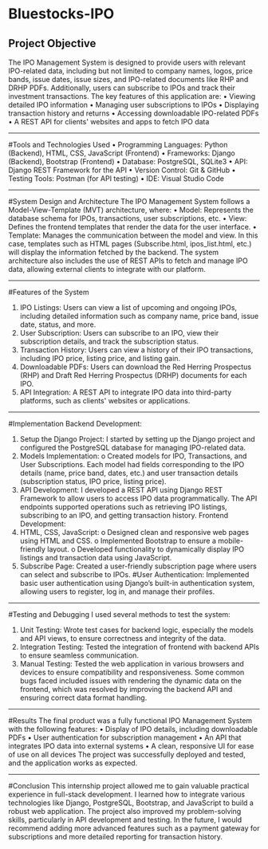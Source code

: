 # Bluestocks-IPO

## Project Objective
The IPO Management System is designed to provide users with relevant IPO-related data, including but not limited to company names, logos, price bands, issue dates, issue sizes, and IPO-related documents like RHP and DRHP PDFs. Additionally, users can subscribe to IPOs and track their investment transactions. The key features of this application are:
•	Viewing detailed IPO information
•	Managing user subscriptions to IPOs
•	Displaying transaction history and returns
•	Accessing downloadable IPO-related PDFs
•	A REST API for clients' websites and apps to fetch IPO data
________________________________________
#Tools and Technologies Used
•	Programming Languages: Python (Backend), HTML, CSS, JavaScript (Frontend)
•	Frameworks: Django (Backend), Bootstrap (Frontend)
•	Database: PostgreSQL, SQLite3
•	API: Django REST Framework for the API
•	Version Control: Git & GitHub
•	Testing Tools: Postman (for API testing)
•	IDE: Visual Studio Code
________________________________________
#System Design and Architecture
The IPO Management System follows a Model-View-Template (MVT) architecture, where:
•	Model: Represents the database schema for IPOs, transactions, user subscriptions, etc.
•	View: Defines the frontend templates that render the data for the user interface.
•	Template: Manages the communication between the model and view. In this case, templates such as HTML pages (Subscribe.html, ipos_list.html, etc.) will display the information fetched by the backend.
The system architecture also includes the use of REST APIs to fetch and manage IPO data, allowing external clients to integrate with our platform.
________________________________________
#Features of the System
1.	IPO Listings: Users can view a list of upcoming and ongoing IPOs, including detailed information such as company name, price band, issue date, status, and more.
2.	User Subscription: Users can subscribe to an IPO, view their subscription details, and track the subscription status.
3.	Transaction History: Users can view a history of their IPO transactions, including IPO price, listing price, and listing gain.
4.	Downloadable PDFs: Users can download the Red Herring Prospectus (RHP) and Draft Red Herring Prospectus (DRHP) documents for each IPO.
5.	API Integration: A REST API to integrate IPO data into third-party platforms, such as clients' websites or applications.
________________________________________
#Implementation
Backend Development:
1.	Setup the Django Project: I started by setting up the Django project and configured the PostgreSQL database for managing IPO-related data.
2.	Models Implementation:
o	Created models for IPO, Transactions, and User Subscriptions. Each model had fields corresponding to the IPO details (name, price band, dates, etc.) and user transaction details (subscription status, IPO price, listing price).
3.	API Development: I developed a REST API using Django REST Framework to allow users to access IPO data programmatically. The API endpoints supported operations such as retrieving IPO listings, subscribing to an IPO, and getting transaction history.
Frontend Development:
1.	HTML, CSS, JavaScript:
o	Designed clean and responsive web pages using HTML and CSS.
o	Implemented Bootstrap to ensure a mobile-friendly layout.
o	Developed functionality to dynamically display IPO listings and transaction data using JavaScript.
2.	Subscribe Page: Created a user-friendly subscription page where users can select and subscribe to IPOs.
#User Authentication:
Implemented basic user authentication using Django’s built-in authentication system, allowing users to register, log in, and manage their profiles.
________________________________________
#Testing and Debugging
I used several methods to test the system:
1.	Unit Testing: Wrote test cases for backend logic, especially the models and API views, to ensure correctness and integrity of the data.
2.	Integration Testing: Tested the integration of frontend with backend APIs to ensure seamless communication.
3.	Manual Testing: Tested the web application in various browsers and devices to ensure compatibility and responsiveness.
Some common bugs faced included issues with rendering the dynamic data on the frontend, which was resolved by improving the backend API and ensuring correct data format handling.
________________________________________
#Results
The final product was a fully functional IPO Management System with the following features:
•	Display of IPO details, including downloadable PDFs
•	User authentication for subscription management
•	An API that integrates IPO data into external systems
•	A clean, responsive UI for ease of use on all devices
The project was successfully deployed and tested, and the application works as expected.
________________________________________
#Conclusion
This internship project allowed me to gain valuable practical experience in full-stack development. I learned how to integrate various technologies like Django, PostgreSQL, Bootstrap, and JavaScript to build a robust web application. The project also improved my problem-solving skills, particularly in API development and testing.
In the future, I would recommend adding more advanced features such as a payment gateway for subscriptions and more detailed reporting for transaction history.
